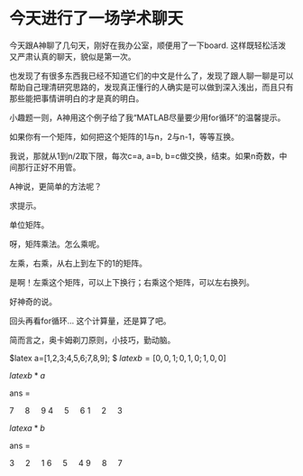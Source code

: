 # 今天进行了一场学术聊天


今天跟A神聊了几句天，刚好在我办公室，顺便用了一下board. 这样既轻松活泼又严肃认真的聊天，貌似是第一次。

也发现了有很多东西我已经不知道它们的中文是什么了，发现了跟人聊一聊是可以帮助自己理清研究思路的，发现真正懂行的人确实是可以做到深入浅出，而且只有那些能把事情讲明白的才是真的明白。

小趣题一则，A神用这个例子给了我“MATLAB尽量要少用for循环”的温馨提示。

如果你有一个矩阵，如何把这个矩阵的1与n，2与n-1，等等互换。

我说，那就从1到n/2取下限，每次c=a, a=b, b=c做交换，结束。如果n奇数，中间那行正好不用管。

A神说，更简单的方法呢？

求提示。

单位矩阵。

呀，矩阵乘法。怎么乘呢。

左乘，右乘，从右上到左下的1的矩阵。

是啊！左乘这个矩阵，可以上下换行；右乘这个矩阵，可以左右换列。

好神奇的说。

回头再看for循环... 这个计算量，还是算了吧。

简而言之，奥卡姆剃刀原则，小技巧，勤动脑。

$latex a=[1,2,3;4,5,6;7,8,9]; $
$latex b=[0,0,1;0,1,0;1,0,0]$

$latex b*a$

ans =

7     8     9
4     5     6
1     2     3

$latex a*b$

ans =

3     2     1
6     5     4
9     8     7

